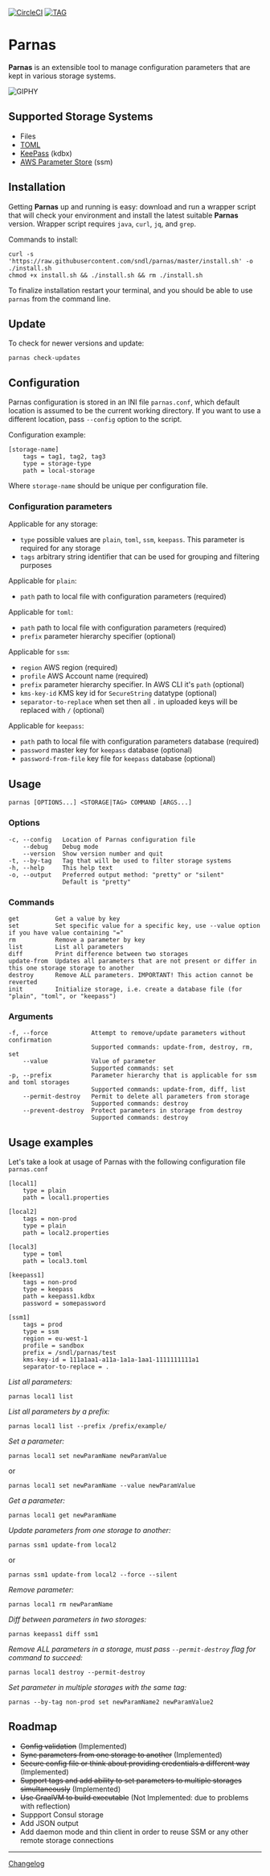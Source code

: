 [![CircleCI](https://img.shields.io/circleci/build/github/sndl/parnas.svg)](https://circleci.com/gh/sndl/parnas)
[![TAG](https://img.shields.io/github/tag/sndl/parnas.svg)](https://github.com/sndl/parnas/tags)

# Parnas

**Parnas** is an extensible tool to manage configuration parameters that are kept in various storage systems.

![GIPHY](https://media.giphy.com/media/WryP8X3pfFkMR3gacz/giphy.gif)

## Supported Storage Systems

* Files
* [TOML](https://en.wikipedia.org/wiki/TOML)
* [KeePass](https://keepass.info) (kdbx)
* [AWS Parameter Store](https://docs.aws.amazon.com/systems-manager/latest/userguide/systems-manager-parameter-store.html) (ssm)

## Installation

Getting **Parnas** up and running is easy: download and run a wrapper script that will check your environment and install the latest suitable **Parnas** version.
Wrapper script requires `java`, `curl`, `jq`, and `grep`.

Commands to install:
```
curl -s 'https://raw.githubusercontent.com/sndl/parnas/master/install.sh' -o ./install.sh
chmod +x install.sh && ./install.sh && rm ./install.sh
```

To finalize installation restart your terminal, and you should be able to use `parnas` from the command line.

## Update

To check for newer versions and update:
```
parnas check-updates
```

## Configuration

Parnas configuration is stored in an INI file `parnas.conf`, which default location is assumed to be the current working
directory. If you want to use a different location, pass `--config` option to the script.

Configuration example:

```$ini
[storage-name]
    tags = tag1, tag2, tag3
    type = storage-type
    path = local-storage
```

Where `storage-name` should be unique per configuration file.

### Configuration parameters

Applicable for any storage:

* `type` possible values are `plain`, `toml`, `ssm`, `keepass`. This parameter is required for any storage
* `tags` arbitrary string identifier that can be used for grouping and filtering purposes

Applicable for `plain`:

* `path` path to local file with configuration parameters (required)

Applicable for `toml`:

* `path` path to local file with configuration parameters (required)
* `prefix` parameter hierarchy specifier (optional)

Applicable for `ssm`:

* `region` AWS region (required)
* `profile`  AWS Account name (required)
* `prefix` parameter hierarchy specifier. In AWS CLI it's `path` (optional)
* `kms-key-id`  KMS key id for `SecureString` datatype (optional)
* `separator-to-replace` when set then all `.` in uploaded keys will be replaced with `/` (optional)

Applicable for `keepass`:

* `path` path to local file with configuration parameters database (required)
* `password` master key for `keepass` database (optional)
* `password-from-file` key file for `keepass` database (optional)

## Usage

```
parnas [OPTIONS...] <STORAGE|TAG> COMMAND [ARGS...]
```

### Options

```
-c, --config   Location of Parnas configuration file
    --debug    Debug mode
    --version  Show version number and quit
-t, --by-tag   Tag that will be used to filter storage systems
-h, --help     This help text
-o, --output   Preferred output method: "pretty" or "silent"
               Default is "pretty"
```

### Commands

```
get          Get a value by key
set          Set specific value for a specific key, use --value option if you have value containing "="
rm           Remove a parameter by key
list         List all parameters
diff         Print difference between two storages
update-from  Updates all parameters that are not present or differ in this one storage storage to another
destroy      Remove ALL parameters. IMPORTANT! This action cannot be reverted
init         Initialize storage, i.e. create a database file (for "plain", "toml", or "keepass")
```

### Arguments

```
-f, --force            Attempt to remove/update parameters without confirmation
                       Supported commands: update-from, destroy, rm, set
    --value            Value of parameter
                       Supported commands: set
-p, --prefix           Parameter hierarchy that is applicable for ssm and toml storages
                       Supported commands: update-from, diff, list
    --permit-destroy   Permit to delete all parameters from storage
                       Supported commands: destroy
    --prevent-destroy  Protect parameters in storage from destroy
                       Supported commands: destroy
```

## Usage examples

Let's take a look at usage of Parnas with the following configuration file `parnas.conf`

```$ini
[local1]
    type = plain
    path = local1.properties

[local2]
    tags = non-prod
    type = plain
    path = local2.properties

[local3]
    type = toml
    path = local3.toml

[keepass1]
    tags = non-prod
    type = keepass
    path = keepass1.kdbx
    password = somepassword

[ssm1]
    tags = prod
    type = ssm
    region = eu-west-1
    profile = sandbox
    prefix = /sndl/parnas/test
    kms-key-id = 111a1aa1-a11a-1a1a-1aa1-1111111111a1
    separator-to-replace = .
```

*List all parameters:*
```
parnas local1 list
```

*List all parameters by a prefix:*
```
parnas local1 list --prefix /prefix/example/
```

*Set a parameter:*
```
parnas local1 set newParamName newParamValue
```
or
```
parnas local1 set newParamName --value newParamValue
```

*Get a parameter:*
```
parnas local1 get newParamName
```

*Update parameters from one storage to another:*
```
parnas ssm1 update-from local2
```
or
```
parnas ssm1 update-from local2 --force --silent
```

*Remove parameter:*
```
parnas local1 rm newParamName
```

*Diff between parameters in two storages:*
```
parnas keepass1 diff ssm1
```

*Remove ALL parameters in a storage, must pass `--permit-destroy` flag for command to succeed:*
```
parnas local1 destroy --permit-destroy
```

*Set parameter in multiple storages with the same tag:*
```
parnas --by-tag non-prod set newParamName2 newParamValue2
```

## Roadmap
* ~~Config validation~~ (Implemented)
* ~~Sync parameters from one storage to another~~ (Implemented)
* ~~Secure config file or think about providing credentials a different way~~ (Implemented)
* ~~Support tags and add ability to set parameters to multiple storages simultaneously~~ (Implemented)
* ~~Use GraalVM to build executable~~ (Not Implemented: due to problems with reflection)
* Suppport Consul storage
* Add JSON output
* Add daemon mode and thin client in order to reuse SSM or any other remote storage connections

--------
[Changelog](CHANGELOG.md)
